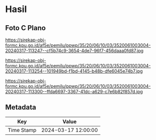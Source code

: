 # Hasil

## Foto C Plano

https://sirekap-obj-formc.kpu.go.id/af5e/pemilu/ppwp/35/20/06/10/03/3520061003004-20240317-113247--cf5b74c9-3654-4de7-96f7-456daaa0fd87.jpg

https://sirekap-obj-formc.kpu.go.id/af5e/pemilu/ppwp/35/20/06/10/03/3520061003004-20240317-113254--101949bd-f1bd-4145-b48b-dfe6045e74b7.jpg

https://sirekap-obj-formc.kpu.go.id/af5e/pemilu/ppwp/35/20/06/10/03/3520061003004-20240317-113300--ffda6697-3367-41dc-a629-c7e6b82f857d.jpg


## Metadata

| Key        | Value               |
| ---------- | ------------------- |
| Time Stamp | 2024-03-17 12:00:00 |



